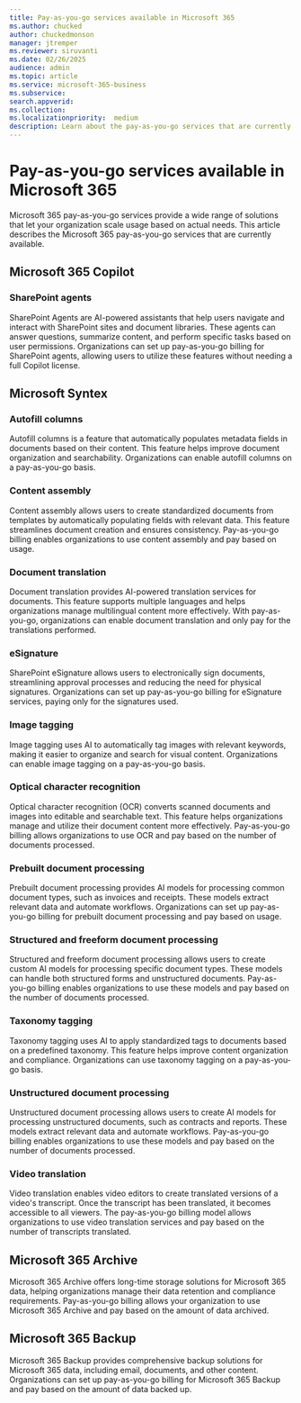 ```yaml
---
title: Pay-as-you-go services available in Microsoft 365
ms.author: chucked
author: chuckedmonson
manager: jtremper
ms.reviewer: siruvanti
ms.date: 02/26/2025
audience: admin
ms.topic: article
ms.service: microsoft-365-business
ms.subservice:
search.appverid: 
ms.collection: 
ms.localizationpriority:  medium
description: Learn about the pay-as-you-go services that are currently available in Microsoft 365.
---
```


# Pay-as-you-go services available in Microsoft 365

Microsoft 365 pay-as-you-go services provide a wide range of solutions that let your organization scale usage based on actual needs. This article describes the Microsoft 365 pay-as-you-go services that are currently available.

## Microsoft 365 Copilot
<!---
### Copilot

Microsoft 365 Copilot is an AI-powered assistant that integrates seamlessly with Microsoft 365 applications like Word, Excel, PowerPoint, Outlook, and Teams. Copilot helps users by providing intelligent suggestions, automating repetitive tasks, and enhancing productivity. With pay-as-you-go, organizations can enable Copilot for their users and only pay for the actual usage.
--->
### SharePoint agents

SharePoint Agents are AI-powered assistants that help users navigate and interact with SharePoint sites and document libraries. These agents can answer questions, summarize content, and perform specific tasks based on user permissions. Organizations can set up pay-as-you-go billing for SharePoint agents, allowing users to utilize these features without needing a full Copilot license.

<!---
### Agents in Microsoft 365 Copilot Chat

Agents in Microsoft 365 Copilot Chat provide a conversational interface for users to interact with their work data. These agents can answer questions, perform actions, and provide insights based on the data available in the organization's Microsoft Graph and third-party data sources. Pay-as-you-go billing allows organizations to enable these agents and pay based on the number of messages used.

### Copilot Actions

Copilot Actions are predefined tasks that Copilot can perform on behalf of the user. These actions can include sending emails, updating records, creating support tickets, and more. With pay-as-you-go, organizations can enable Copilot Actions and only pay for the actions performed.
--->
## Microsoft Syntex
<!---
Microsoft Syntex uses AI to automate content processing and management. Syntex can classify documents, extract metadata, and apply labels to improve content organization and compliance. Organizations can set up pay-as-you-go billing for Syntex services, allowing them to pay based on actual usage.
--->

### Autofill columns

Autofill columns is a feature that automatically populates metadata fields in documents based on their content. This feature helps improve document organization and searchability. Organizations can enable autofill columns on a pay-as-you-go basis.

### Content assembly

Content assembly allows users to create standardized documents from templates by automatically populating fields with relevant data. This feature streamlines document creation and ensures consistency. Pay-as-you-go billing enables organizations to use content assembly and pay based on usage.

### Document translation

Document translation provides AI-powered translation services for documents. This feature supports multiple languages and helps organizations manage multilingual content more effectively. With pay-as-you-go, organizations can enable document translation and only pay for the translations performed.

### eSignature

SharePoint eSignature allows users to electronically sign documents, streamlining approval processes and reducing the need for physical signatures. Organizations can set up pay-as-you-go billing for eSignature services, paying only for the signatures used.

### Image tagging

Image tagging uses AI to automatically tag images with relevant keywords, making it easier to organize and search for visual content. Organizations can enable image tagging on a pay-as-you-go basis.

### Optical character recognition

Optical character recognition (OCR) converts scanned documents and images into editable and searchable text. This feature helps organizations manage and utilize their document content more effectively. Pay-as-you-go billing allows organizations to use OCR and pay based on the number of documents processed.

### Prebuilt document processing

Prebuilt document processing provides AI models for processing common document types, such as invoices and receipts. These models extract relevant data and automate workflows. Organizations can set up pay-as-you-go billing for prebuilt document processing and pay based on usage.

### Structured and freeform document processing

Structured and freeform document processing allows users to create custom AI models for processing specific document types. These models can handle both structured forms and unstructured documents. Pay-as-you-go billing enables organizations to use these models and pay based on the number of documents processed.

### Taxonomy tagging

Taxonomy tagging uses AI to apply standardized tags to documents based on a predefined taxonomy. This feature helps improve content organization and compliance. Organizations can use taxonomy tagging on a pay-as-you-go basis.

### Unstructured document processing

Unstructured document processing allows users to create AI models for processing unstructured documents, such as contracts and reports. These models extract relevant data and automate workflows. Pay-as-you-go billing enables organizations to use these models and pay based on the number of documents processed.

### Video translation

Video translation enables video editors to create translated versions of a video's transcript. Once the transcript has been translated, it becomes accessible to all viewers. The pay-as-you-go billing model allows organizations to use video translation services and pay based on the number of transcripts translated.

## Microsoft 365 Archive

Microsoft 365 Archive offers long-time storage solutions for Microsoft 365 data, helping organizations manage their data retention and compliance requirements. Pay-as-you-go billing allows your organization to use Microsoft 365 Archive and pay based on the amount of data archived.

## Microsoft 365 Backup

Microsoft 365 Backup provides comprehensive backup solutions for Microsoft 365 data, including email, documents, and other content. Organizations can set up pay-as-you-go billing for Microsoft 365 Backup and pay based on the amount of data backed up.
<!---
## SharePoint Embedded

SharePoint Embedded is a cloud-based file and document management system that allows app developers to integrate advanced Microsoft 365 features, such as collaboration, compliance, and generative AI, into their applications.
--->